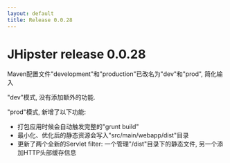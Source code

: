 ```yaml
---
layout: default
title: Release 0.0.28
---
```


JHipster release 0.0.28
==================


Maven配置文件"development"和"production"已改名为"dev"和"prod", 简化输入

"dev"模式, 没有添加额外的功能.

"prod"模式, 新增了以下功能:

- 打包应用时候会自动触发完整的"grunt build"
- 最小化、优化后的静态资源会写入"src/main/webapp/dist"目录
- 更新了两个全新的Servlet filter: 一个管理"/dist"目录下的静态文件, 另一个添加HTTP头部缓存信息
